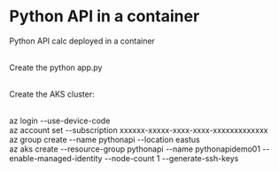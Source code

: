 # Python API in a container
Python API calc deployed in a container <br><br>

Create the python app.py <br><br>

Create the AKS cluster: <br><br>

az login --use-device-code <br>
az account set --subscription xxxxxx-xxxxx-xxxx-xxxx-xxxxxxxxxxxxx <br>
az group create --name pythonapi --location eastus <br>
az aks create --resource-group pythonapi --name pythonapidemo01 --enable-managed-identity --node-count 1 --generate-ssh-keys <br>

